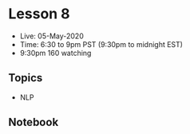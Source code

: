 # Lesson 8

- Live:  05-May-2020
- Time: 6:30 to 9pm PST  (9:30pm to midnight EST)
- 9:30pm 160 watching
 
## Topics
- NLP

## Notebook
